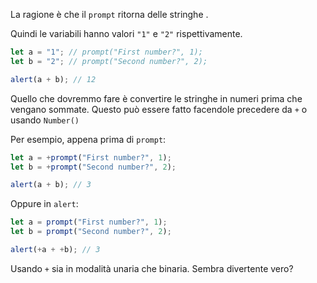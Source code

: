 La ragione è che il `prompt` ritorna delle stringhe .

Quindi le variabili hanno valori `"1"` e `"2"` rispettivamente.

```js run
let a = "1"; // prompt("First number?", 1);
let b = "2"; // prompt("Second number?", 2);

alert(a + b); // 12
```

Quello che dovremmo fare è convertire le stringhe in numeri prima che vengano sommate. Questo può essere fatto facendole precedere da `+` o usando `Number()`

Per esempio, appena prima di `prompt`:

```js run
let a = +prompt("First number?", 1);
let b = +prompt("Second number?", 2);

alert(a + b); // 3
```

Oppure in `alert`:

```js run
let a = prompt("First number?", 1);
let b = prompt("Second number?", 2);

alert(+a + +b); // 3
```

Usando `+` sia in modalità unaria che binaria. Sembra divertente vero?
